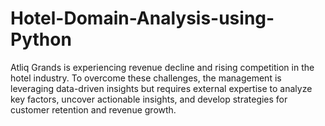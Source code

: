 # Hotel-Domain-Analysis-using-Python
Atliq Grands is experiencing revenue decline and rising competition in the hotel industry. To overcome these challenges, the management is leveraging data-driven insights but requires external expertise to analyze key factors, uncover actionable insights, and develop strategies for customer retention and revenue growth.
